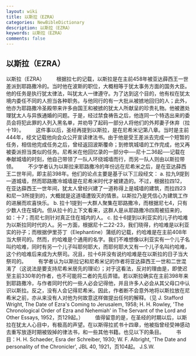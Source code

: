 ```yaml
---
layout: wiki
title: 以斯拉（EZRA）
categories: NewBibleDictionary
description: 以斯拉（EZRA）
keywords: 以斯拉（EZRA）
comments: false
---
```


## 以斯拉（EZRA）



以斯拉（EZRA）
　　根据拉七的记载，以斯拉是在主前458年被亚达薛西王一世差派到耶路撒冷的。当时他在波斯的职位，大概相等于犹太事务方面的国务大臣。他的任务是执行犹太律法，叫犹太人一律遵守。为了达到这个目的，他有权在犹太境内委任不同的人担当各种职务。与他同行的有一大批从被掳地回归的人；此外，他亦为耶路撒冷圣殿带来许多由国王和被掳的犹太人所献呈的珍贵礼物。他被邀处理犹太人与异族通婚的问题。于是，经过禁食祷告之后，他连同一个特选出来的委员会将犯此罪的人列入黑名单，并劝导了起码一部分人将他们的外邦妻子休弃（拉十19）。
　　这件事以后，圣经再提到以斯拉，是在尼希米记第八章。当时是主前444年，经文记载他向会众公开宣读律法书。由于他是受王差派去完成一个短暂的任务，相信他完成任务之后，曾经返回波斯覆命；到修筑城墙的工作完成，他又再被委派担当类似的任务。尼希米在他回忆录的一部分中──尼十二36起──记载在奉献城墙的时刻，他自己带领了一队人环绕城墙而行，而另一队人则由以斯拉带领。
　　不少学者认为以斯拉来耶路撒冷的年份远在尼希米之后，是在亚达薛西王二世年间，即主前398年。他们的论点主要是基于以下三段经文：
a. 拉九9提到一道城墙，然而耶路撒冷城墙是在尼希米时代才被建造的。不过，根据拉四12，在亚达薛西王一世年间，犹太人曾经兴建了一道称得上是城墙的建筑，而拉四23和尼一3所提到的，大概就是这道墙遭毁灭的情景。以斯拉乃是凭信心为建筑工作的进展而欢喜快乐。
b. 拉十1提到一大群人聚集在耶路撒冷，而根据尼七4，只有少数人住在城内。但从拉十的上下文看来，这群人是从耶路撒冷四周被招来的，如：十7；而尼七则针对真正住在城内的人。
c. 拉十6提到以利亚实的儿子约哈难为以斯拉同时代的人。另一方面，根据尼十二22-23，我们晓得，约哈难是以利亚实的孙子；而根据伊里芬丁（Elephantine）蒲纸的记载，约哈难是在主前408年当大祭司的。然而，约哈难是个通用的名字。我们不难想像以利亚实有一个儿子名叫约哈难，同时有另一个儿子叫耶何耶大，而耶何耶大又有一个儿子名叫约哈难，这个约哈难后来成为大祭司。况且，拉十6并没有说约哈难是在以斯拉的日子当大祭司的。
　　有学者认为以斯拉记和尼希米记的作者将亚达薛西王一世和二世混淆了（这说法是要支持尼希米居先的理论）；对于这看法，反对的理由是，即使迟至主前330年的作者，也不可能将二者的先后弄错。若以斯拉确实在主前398年来到耶路撒冷，与作者同时代的一些人必会记得他，并且许多人必会从其父母口中认识以斯拉。反之，没有人会记得尼希米。因此，作者断不会意外地将以斯拉放在尼希米之前，亦从来没有人对他为何故意这样做提出任何的解释。（见 J. Stafford Wright, The Date of Ezra's Coming to Jerusalem,
1958; H. H. Rowley, 'The Chronological Order of Ezra and Nehemiah' in The Servant of the Lord and Other Essays,
1952，页129起。）
　　值得留意的是，在圣经的时期以后，以斯拉在犹太人心目中，有极高的声望。在以斯得拉贰书十四章，他被指曾经受神感动去重写放逐时期被毁掉的律法书，和一些其他书籍。也见以下的条目。
　　书目：H. H. Schaeder, Esra der Schreiber, 1930; W. F.
Albright, 'The Date and personality of the Chronicler', JBL 40, 1921，页104起。
J.S.W.




